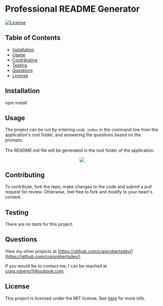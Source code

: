 # Professional README Generator
  [![License](https://img.shields.io/badge/License-MIT-yellow.svg)](https://opensource.org/licenses/MIT)
  
  ## Table of Contents
  - [Installation](#installation)
  - [Usage](#usage)
  - [Contributing](#contributing)
  - [Testing](#testing)
  - [Questions](#questions)
  - [License](#license)
  
  ## Installation
  npm install
  
  ## Usage
  The project can be run by entering `node index` in the command line from the application's root folder, and answering the questions based on the prompts.<br><br>The README.md file will be generated in the root folder of the application.
  
  <p align="center">
  <img src="https://github.com/craigrobertsdev/blob/main/assets/images/screenshot.jpg">
  </p>

  ## Contributing
  To contribute, fork the repo, make changes to the code and submit a pull request for review. Otherwise, feel free to fork and modify to your heart's content.
  
  ## Testing
  There are no tests for this project.
  
  ## Questions
  View my other projects at [https://github.com/craigrobertsdev/](https://github.com/craigrobertsdev/).

  If you would lke to contact me, I can be reached at [craig.roberts11@outlook.com](mailto:craig.roberts11@outlook.com).
  
  ## License
  
  This project is licensed under the MIT license. See [here](https://opensource.org/licenses/MIT) for more info.